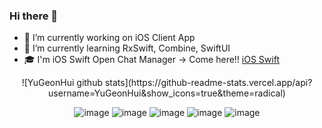 ### Hi there 👋
- 🔭 I’m currently working on iOS Client App
- 🌱 I’m currently learning RxSwift, Combine, SwiftUI
- :mortar_board: I'm iOS Swift Open Chat Manager -> Come here!! [iOS Swift](https://ios-swift.notion.site/iOS-Swift-8054f9ce4e4d4f96960a7058abcc3cd8) 


<div align=center>
![YuGeonHui github stats](https://github-readme-stats.vercel.app/api?username=YuGeonHui&show_icons=true&theme=radical)
  
![image](https://user-images.githubusercontent.com/96224311/177575418-19dd0a86-678c-4b7b-ac0f-b0001a43e32d.png)
![image](https://user-images.githubusercontent.com/96224311/177575536-062399f9-cc9c-46ab-afdf-3766c0b7ad2a.png)
![image](https://user-images.githubusercontent.com/96224311/177575562-f30ac2dd-ad21-4e08-ab0e-00bf74738508.png)
![image](https://user-images.githubusercontent.com/96224311/177575581-2883b2c4-a988-4c82-b862-1e72f29d463e.png)
![image](https://user-images.githubusercontent.com/96224311/177575595-af3a5390-a7b9-426c-8eee-3c0363349b46.png)

</div>


